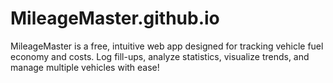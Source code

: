 # MileageMaster.github.io
MileageMaster is a free, intuitive web app designed for tracking vehicle fuel economy and costs. Log fill-ups, analyze statistics, visualize trends, and manage multiple vehicles with ease!
